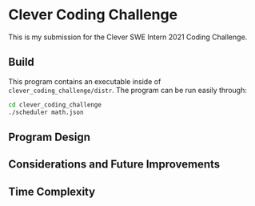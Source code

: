 # Clever Coding Challenge
This is my submission for the Clever SWE Intern 2021 Coding Challenge.

## Build
This program contains an executable inside of `clever_coding_challenge/distr`. The program can be run easily through:
```bash
cd clever_coding_challenge
./scheduler math.json
```

## Program Design

## Considerations and Future Improvements

## Time Complexity

